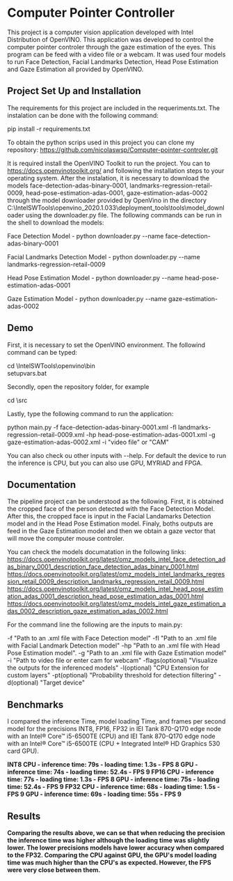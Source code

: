 # Computer Pointer Controller
This project is a computer vision application developed with Intel Distribution of OpenVINO. This application was developed to control the computer pointer controler through the gaze estimation of the eyes. This program can be feed with a video file or a webcam. It was used four models to run Face Detection, Facial Landmarks Detection, Head Pose Estimation and Gaze Estimation all provided by OpenVINO.

## Project Set Up and Installation
The requirements for this project are included in the requeriments.txt. The instalation can be done with the following command:

pip install -r requirements.txt

To obtain the python scrips used in this project you can clone my repository:
https://github.com/nicolaswsp/Computer-pointer-controler.git

It is required install the OpenVINO Toolkit to run the project. You can to https://docs.openvinotoolkit.org/ and following the installation steps to your operating system. 
After the instalation, it is necessary to download the models face-detection-adas-binary-0001, landmarks-regression-retail-0009, head-pose-estimation-adas-0001, gaze-estimation-adas-0002 through the model downloader provided by OpenVino in the directory C:<OpenVINO-Path>\IntelSWTools\openvino_2020.1.033\deployment_tools\tools\model_downloader using the downloader.py file. The following commands can be run in the shell to download the models:
 
Face Detection Model - python downloader.py --name face-detection-adas-binary-0001

Facial Landmarks Detection Model - python downloader.py --name landmarks-regression-retail-0009

Head Pose Estimation Model - python downloader.py --name head-pose-estimation-adas-0001

Gaze Estimation Model - python downloader.py --name gaze-estimation-adas-0002 
 
## Demo
First, it is necessary to set the OpenVINO environment. The followind command can be typed:

cd <OpenVINO-Path>\IntelSWTools\openvino\bin\
setupvars.bat
 
Secondly, open the repository folder, for example

cd <Project-Repo-Path>\src
  
Lastly, type the following command to run the application:

python main.py -f face-detection-adas-binary-0001.xml -fl landmarks-regression-retail-0009.xml -hp head-pose-estimation-adas-0001.xml -g gaze-estimation-adas-0002.xml -i "video file" or "CAM"

You can also check ou other inputs with --help.
For default the device to run the inference is CPU, but you can also use GPU, MYRIAD and FPGA.


## Documentation
The pipeline project can be understood as the following. First, it is obtained the cropped face of the person detected with the Face Detection Model. After this, the cropped face is input in the Facial Landamarks Detection model and in the Head Pose Estimation model. Finaly, boths outputs are feed in the Gaze Estimation model and then we obtain a gaze vector that will move the computer mouse controler. 

You can check the models documatation in the following links:
https://docs.openvinotoolkit.org/latest/omz_models_intel_face_detection_adas_binary_0001_description_face_detection_adas_binary_0001.html
https://docs.openvinotoolkit.org/latest/omz_models_intel_landmarks_regression_retail_0009_description_landmarks_regression_retail_0009.html
https://docs.openvinotoolkit.org/latest/omz_models_intel_head_pose_estimation_adas_0001_description_head_pose_estimation_adas_0001.html
https://docs.openvinotoolkit.org/latest/omz_models_intel_gaze_estimation_adas_0002_description_gaze_estimation_adas_0002.html

For the command line the following are the inputs to main.py:

-f "Path to an .xml file with Face Detection model"
-fl "Path to an .xml file with Facial Landmark Detection model"
-hp "Path to an .xml file with Head Pose Estimation model".
-g "Path to an .xml file with Gaze Estimation model"
-i "Path to video file or enter cam for webcam"
-flags(optional) "Visualize the outputs for the inferenced models"
-l(optional) "CPU Extension for custom layers"
-pt(optional) "Probability threshold for detection filtering"
-d(optional) "Target device"

## Benchmarks
I compared the inference Time, model loading Time, and frames per second model for the precisions INT8, FP16, FP32 in IEI Tank 870-Q170 edge node with an Intel® Core™ i5-6500TE (CPU) and IEI Tank 870-Q170 edge node with an Intel® Core™ i5-6500TE (CPU + Integrated Intel® HD Graphics 530 card GPU). 

<b>INT8<b>
CPU - inference time: 79s - loading time: 1.3s - FPS 8
GPU - inference time: 74s - loading time: 52.4s - FPS 9
<b>FP16<b>
CPU - inference time: 77s - loading time: 1.3s - FPS 8
GPU - inference time: 75s - loading time: 52.4s - FPS 9
<b>FP32<b>
CPU - inference time: 68s - loading time: 1.5s - FPS 9
GPU - inference time: 69s - loading time: 55s - FPS 9
 
## Results
Comparing the results above, we can se that when reducing the precision the inference time was higher although the loading time was slightly lower. The lower precisions models have lower accuracy when compared to the FP32. Comparing the CPU against GPU, the GPU's model loading time was much higher than the CPU's as expected. However, the FPS were very close between them.
